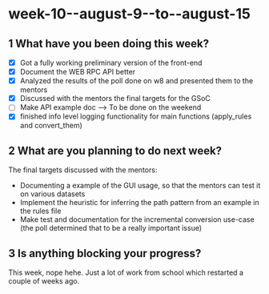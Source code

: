 # week-10--august-9--to--august-15

## 1 What have you been doing this week?

- [x] Got a fully working preliminary version of the front-end
- [x] Document the WEB RPC API better
- [x] Analyzed the results of the poll done on w8 and presented them to the mentors
- [x] Discussed with the mentors the final targets for the GSoC
- [ ] Make API example doc --> To be done on the weekend
- [x] finished info level logging functionality for main functions (apply_rules and convert_them)

## 2 What are you planning to do next week?

The final targets discussed with the mentors:

- Documenting a example of the GUI usage, so that the mentors can test it on various datasets
- Implement the heuristic for inferring the path pattern from an example in the rules file
- Make test and documentation for the incremental conversion use-case (the poll determined that to be a really important issue)

## 3 Is anything blocking your progress?

This week, nope hehe. Just a lot of work from school which restarted a couple of weeks ago.
